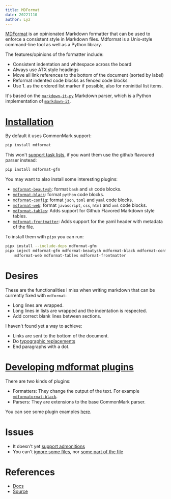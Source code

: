 ```yaml
---
title: MDFormat
date: 20221110
author: Lyz
---
```


[MDFormat](https://mdformat.readthedocs.io/en/stable/) is an opinionated
Markdown formatter that can be used to enforce a consistent style in Markdown
files. Mdformat is a Unix-style command-line tool as well as a Python library.

The features/opinions of the formatter include:

- Consistent indentation and whitespace across the board
- Always use ATX style headings
- Move all link references to the bottom of the document (sorted by label)
- Reformat indented code blocks as fenced code blocks
- Use 1. as the ordered list marker if possible, also for noninitial list items.

It's based on the
[`markdown-it-py`](https://markdown-it-py.readthedocs.io/en/latest/index.html)
Markdown parser, which is a Python implementation of
[`markdown-it`](https://github.com/markdown-it/markdown-it).

# [Installation](https://mdformat.readthedocs.io/en/stable/users/installation_and_usage.html)

By default it uses CommonMark support:

```bash
pip install mdformat
```

This won't
[support task lists](https://github.com/executablebooks/mdformat/issues/300), if
you want them use the github flavoured parser instead:

```bash
pip install mdformat-gfm
```

You may want to also install some interesting plugins:

- [`mdformat-beautysh`](https://github.com/hukkin/mdformat-beautysh): format
  `bash` and `sh` code blocks.
- [`mdformat-black`](https://github.com/hukkin/mdformat-black): format `python`
  code blocks.
- [`mdformat-config`](https://github.com/hukkin/mdformat-config): format `json`,
  `toml` and `yaml` code blocks.
- [`mdformat-web`](https://github.com/hukkin/mdformat-web): format `javascript`,
  `css`, `html` and `xml` code blocks.
- [`mdformat-tables`](https://github.com/executablebooks/mdformat-tables): Adds
  support for Github Flavored Markdown style tables.
- [`mdformat-frontmatter`](https://github.com/butler54/mdformat-frontmatter):
  Adds support for the yaml header with metadata of the file.

To install them with `pipx` you can run:

```bash
pipx install --include-deps mdformat-gfm
pipx inject mdformat-gfm mdformat-beautysh mdformat-black mdformat-config \
    mdformat-web mdformat-tables mdformat-frontmatter
```

# Desires

These are the functionalities I miss when writing markdown that can be currently
fixed with `mdformat`:

- Long lines are wrapped.
- Long lines in lists are wrapped and the indentation is respected.
- Add correct blank lines between sections.

I haven't found yet a way to achieve:

- Links are sent to the bottom of the document.
- Do
  [typographic replacements](https://markdown-it-py.readthedocs.io/en/latest/using.html#typographic-components)
- End paragraphs with a dot.

# [Developing mdformat plugins](https://mdformat.readthedocs.io/en/stable/contributors/contributing.html#developing-code-formatter-plugins)

There are two kinds of plugins:

- Formatters: They change the output of the text. For example
  [`mdformatormat-black`](https://github.com/hukkin/mdformat-black).
- Parsers: They are extensions to the base CommonMark parser.

You can see some plugin examples
[here](https://mdformat.readthedocs.io/en/stable/users/plugins.html).

# Issues

- It doesn't yet
  [support admonitions](https://github.com/executablebooks/mdformat/issues/309)
- You can't
  [ignore some files](https://github.com/executablebooks/mdformat/issues/359),
  nor
  [some part of the file](https://github.com/executablebooks/mdformat/issues/53)

# References

- [Docs](https://mdformat.readthedocs.io/en/stable/)
- [Source](https://github.com/executablebooks/mdformat)
